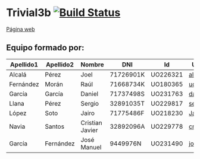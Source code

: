 # Trivial3b [![Build Status](https://travis-ci.org/Arquisoft/Trivial3b.svg?branch=master)](https://travis-ci.org/Arquisoft/Trivial3b)

[Página web](https://arquisoft.github.io/Trivial3b/)

## Equipo formado por: 
| Apellido1 | Apellido2        | Nombre                 | DNI   | Id | Usuario Github |
|-----------|------------------|------------------------|-------|--------|----------------|
|Alcalá|Pérez|Joel|71726901K|UO226321|[alcalaperez](https://github.com/alcalaperez)|
|Fernández|Morán|Raúl|71668734K|UO180365|[uo180365](https://github.com/uo180365)|
|García|García|Daniel|71737498S|UO231763|[dani-garcia](https://github.com/dani-garcia)|
|Llana|Pérez|Sergio|32891035T|UO229817|[sergiollana](https://github.com/sergiollana)|
|López|Soto|Jairo|71775486F|UO218230|[JairoLopez](https://github.com/JairoLopez)|
|Navia|Santos|Cristian Javier|32892096A|UO229778|[cristian3](https://github.com/cristian3)|
|García|Fernández|José Manuel|9449976N|UO231490|[josemanuelgarcia](https://github.com/josemanuelgarcia)|
